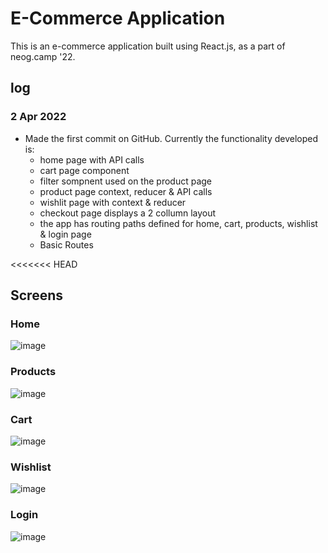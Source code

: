 # E-Commerce Application

This is an e-commerce application built using React.js, as a part of neog.camp '22.

## log

### 2 Apr 2022

- Made the first commit on GitHub. Currently the functionality developed is:
  - home page  with API calls
  - cart page component
  - filter sompnent used on the product page
  - product page context, reducer & API calls
  - wishlit page with context & reducer
  - checkout page displays a 2 collumn layout
  - the app has routing paths defined for home, cart, products, wishlist & login page
  - Basic Routes

<<<<<<< HEAD
## Screens

### Home
![image](https://user-images.githubusercontent.com/82315023/163748928-bd84aca0-fe98-4595-8e5e-d398cb452f26.png)

### Products
![image](https://user-images.githubusercontent.com/82315023/163748958-0b48b7c1-094f-4301-9228-07a04ccefff3.png)

### Cart
![image](https://user-images.githubusercontent.com/82315023/163748997-5cd60a78-737d-4130-bb07-569c9a6a839e.png)

### Wishlist
![image](https://user-images.githubusercontent.com/82315023/163749019-1396a104-7271-4ad2-9924-0de1569a2de6.png)

### Login

![image](https://user-images.githubusercontent.com/82315023/163749037-9a427ea8-4352-4771-baa4-c12c04a352f7.png)

